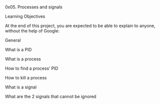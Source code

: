 0x05. Processes and signals

Learning Objectives

At the end of this project, you are expected to be able to explain to anyone, without the help of Google:

General

What is a PID

What is a process

How to find a process’ PID

How to kill a process

What is a signal

What are the 2 signals that cannot be ignored